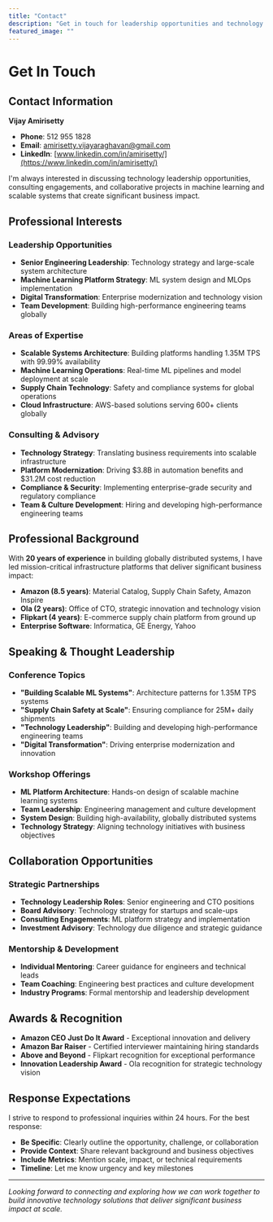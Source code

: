 ```yaml
---
title: "Contact"
description: "Get in touch for leadership opportunities and technology collaborations"
featured_image: ""
---
```


# Get In Touch

## Contact Information

**Vijay Amirisetty**
- **Phone**: 512 955 1828
- **Email**: amirisetty.vijayaraghavan@gmail.com
- **LinkedIn**: [www.linkedin.com/in/amirisetty/](https://www.linkedin.com/in/amirisetty/)

I'm always interested in discussing technology leadership opportunities, consulting engagements, and collaborative projects in machine learning and scalable systems that create significant business impact.

## Professional Interests

### Leadership Opportunities
- **Senior Engineering Leadership**: Technology strategy and large-scale system architecture
- **Machine Learning Platform Strategy**: ML system design and MLOps implementation
- **Digital Transformation**: Enterprise modernization and technology vision
- **Team Development**: Building high-performance engineering teams globally

### Areas of Expertise
- **Scalable Systems Architecture**: Building platforms handling 1.35M TPS with 99.99% availability
- **Machine Learning Operations**: Real-time ML pipelines and model deployment at scale
- **Supply Chain Technology**: Safety and compliance systems for global operations
- **Cloud Infrastructure**: AWS-based solutions serving 600+ clients globally

### Consulting & Advisory
- **Technology Strategy**: Translating business requirements into scalable infrastructure
- **Platform Modernization**: Driving $3.8B in automation benefits and $31.2M cost reduction
- **Compliance & Security**: Implementing enterprise-grade security and regulatory compliance
- **Team & Culture Development**: Hiring and developing high-performance engineering teams

## Professional Background

With **20 years of experience** in building globally distributed systems, I have led mission-critical infrastructure platforms that deliver significant business impact:

- **Amazon (8.5 years)**: Material Catalog, Supply Chain Safety, Amazon Inspire
- **Ola (2 years)**: Office of CTO, strategic innovation and technology vision
- **Flipkart (4 years)**: E-commerce supply chain platform from ground up
- **Enterprise Software**: Informatica, GE Energy, Yahoo

## Speaking & Thought Leadership

### Conference Topics
- **"Building Scalable ML Systems"**: Architecture patterns for 1.35M TPS systems
- **"Supply Chain Safety at Scale"**: Ensuring compliance for 25M+ daily shipments
- **"Technology Leadership"**: Building and developing high-performance engineering teams
- **"Digital Transformation"**: Driving enterprise modernization and innovation

### Workshop Offerings
- **ML Platform Architecture**: Hands-on design of scalable machine learning systems
- **Team Leadership**: Engineering management and culture development
- **System Design**: Building high-availability, globally distributed systems
- **Technology Strategy**: Aligning technology initiatives with business objectives

## Collaboration Opportunities

### Strategic Partnerships
- **Technology Leadership Roles**: Senior engineering and CTO positions
- **Board Advisory**: Technology strategy for startups and scale-ups
- **Consulting Engagements**: ML platform strategy and implementation
- **Investment Advisory**: Technology due diligence and strategic guidance

### Mentorship & Development
- **Individual Mentoring**: Career guidance for engineers and technical leads
- **Team Coaching**: Engineering best practices and culture development
- **Industry Programs**: Formal mentorship and leadership development

## Awards & Recognition

- **Amazon CEO Just Do It Award** - Exceptional innovation and delivery
- **Amazon Bar Raiser** - Certified interviewer maintaining hiring standards
- **Above and Beyond** - Flipkart recognition for exceptional performance
- **Innovation Leadership Award** - Ola recognition for strategic technology vision

## Response Expectations

I strive to respond to professional inquiries within 24 hours. For the best response:

- **Be Specific**: Clearly outline the opportunity, challenge, or collaboration
- **Provide Context**: Share relevant background and business objectives
- **Include Metrics**: Mention scale, impact, or technical requirements
- **Timeline**: Let me know urgency and key milestones

---

*Looking forward to connecting and exploring how we can work together to build innovative technology solutions that deliver significant business impact at scale.*